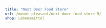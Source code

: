```yaml
---
title: "Next Door Food Store"
url: /mount-pleasant/next-door-food-store-5/
shop: Lebensmittel
---
```

